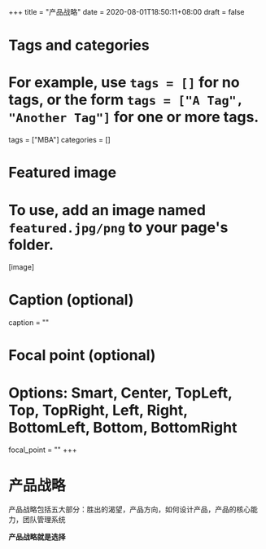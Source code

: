 +++
title = "产品战略"
date = 2020-08-01T18:50:11+08:00
draft = false

# Tags and categories
# For example, use `tags = []` for no tags, or the form `tags = ["A Tag", "Another Tag"]` for one or more tags.
tags = ["MBA"]
categories = []

# Featured image
# To use, add an image named `featured.jpg/png` to your page's folder. 
[image]
  # Caption (optional)
  caption = ""

  # Focal point (optional)
  # Options: Smart, Center, TopLeft, Top, TopRight, Left, Right, BottomLeft, Bottom, BottomRight
  focal_point = ""
+++


# 产品战略

产品战略包括五大部分：胜出的渴望，产品方向，如何设计产品，产品的核心能力，团队管理系统

**产品战略就是选择**



